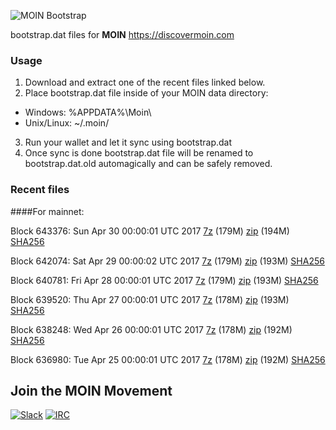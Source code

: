 ![MOIN Bootstrap](https://i.imgur.com/KjM1jMp.jpg)

bootstrap.dat files for **MOIN** https://discovermoin.com

### Usage

1. Download and extract one of the recent files linked below.
2. Place bootstrap.dat file inside of your MOIN data directory:
 - Windows: %APPDATA%\Moin\
 - Unix/Linux: ~/.moin/
3. Run your wallet and let it sync using bootstrap.dat
4. Once sync is done bootstrap.dat file will be renamed to bootstrap.dat.old automagically and can be safely removed.


### Recent files

####For mainnet:

Block 643376: Sun Apr 30 00:00:01 UTC 2017 [7z](https://transfer.sh/Kh9hT/bootstrap.dat.20170430.7z) (179M) [zip](https://transfer.sh/YuK9j/bootstrap.dat.20170430.zip) (194M) [SHA256](https://transfer.sh/HyAZL/sha256.txt)

Block 642074: Sat Apr 29 00:00:02 UTC 2017 [7z](https://transfer.sh/w6ZG7/bootstrap.dat.20170429.7z) (179M) [zip](https://transfer.sh/lP0fK/bootstrap.dat.20170429.zip) (193M) [SHA256](https://transfer.sh/JWgJC/sha256.txt)

Block 640781: Fri Apr 28 00:00:01 UTC 2017 [7z](https://transfer.sh/l2woa/bootstrap.dat.20170428.7z) (179M) [zip](https://transfer.sh/KISnw/bootstrap.dat.20170428.zip) (193M) [SHA256](https://transfer.sh/2fBwZ/sha256.txt)

Block 639520: Thu Apr 27 00:00:01 UTC 2017 [7z](https://transfer.sh/ohl7U/bootstrap.dat.20170427.7z) (178M) [zip](https://transfer.sh/SLzN4/bootstrap.dat.20170427.zip) (193M) [SHA256](https://transfer.sh/166fZn/sha256.txt)

Block 638248: Wed Apr 26 00:00:01 UTC 2017 [7z](https://transfer.sh/4sL4C/bootstrap.dat.20170426.7z) (178M) [zip](https://transfer.sh/TmS6U/bootstrap.dat.20170426.zip) (192M) [SHA256](https://transfer.sh/qr9Xx/sha256.txt)

Block 636980: Tue Apr 25 00:00:01 UTC 2017 [7z](https://transfer.sh/4smOo/bootstrap.dat.20170425.7z) (178M) [zip](https://transfer.sh/ho8Ya/bootstrap.dat.20170425.zip) (192M) [SHA256](https://transfer.sh/5jOAU/sha256.txt)

## Join the MOIN Movement

[![Slack](https://i.imgur.com/Xy0IEJN.png)](https://discovermoin.herokuapp.com)
[![IRC](http://i.imgur.com/amUnKGQ.png)](https://kiwiirc.com/client/irc.freenode.net/#moin-crypto)
